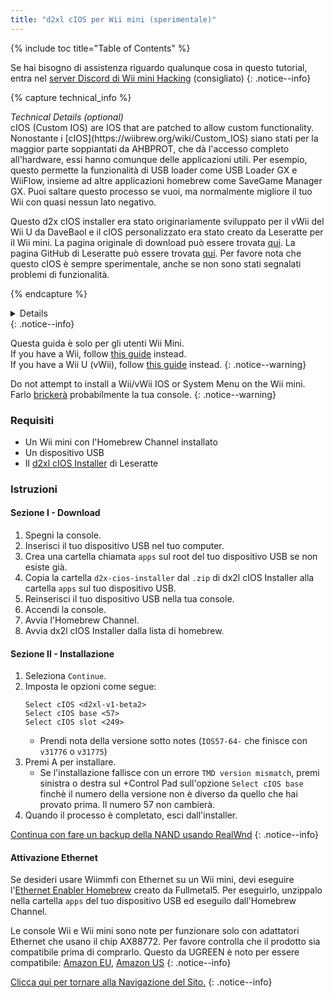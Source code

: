 ```yaml
---
title: "d2xl cIOS per Wii mini (sperimentale)"
---
```


{% include toc title="Table of Contents" %}

Se hai bisogno di assistenza riguardo qualunque cosa in questo tutorial, entra nel [server Discord di Wii mini Hacking](https://discord.gg/6ryxnkS) (consigliato)
{: .notice--info}

{% capture technical_info %}
<summary><em>Technical Details (optional)</em></summary>
cIOS (Custom IOS) are IOS that are patched to allow custom functionality. Nonostante i [cIOS](https://wiibrew.org/wiki/Custom_IOS) siano stati per la maggior parte soppiantati da AHBPROT, che dà l'accesso completo all'hardware, essi hanno comunque delle applicazioni utili. Per esempio, questo permette la funzionalità di USB loader come USB Loader GX e WiiFlow, insieme ad altre applicazioni homebrew come SaveGame Manager GX. Puoi saltare questo processo se vuoi, ma normalmente migliore il tuo Wii con quasi nessun lato negativo.

Questo d2x cIOS installer era stato originariamente sviluppato per il vWii del Wii U da DaveBaol e il cIOS personalizzato era stato creato da Leseratte per il Wii mini. La pagina originale di download può essere trovata [qui](https://wii.leseratte10.de/d2xl-cIOS/). La pagina GitHub di Leseratte può essere trovata [qui](https://github.com/Leseratte10/d2xl-cios). Per favore nota che questo cIOS è sempre sperimentale, anche se non sono stati segnalati problemi di funzionalità.

{% endcapture %}
<details>{{ technical_info | markdownify }}</details>
{: .notice--info}

Questa guida è solo per gli utenti Wii Mini. <br/> If you have a Wii, follow [this guide](cios) instead. <br/> If you have a Wii U (vWii), follow [this guide](cios-vwii) instead.
{: .notice--warning}

Do not attempt to install a Wii/vWii IOS or System Menu on the Wii mini. Farlo [brickerà](bricks#ios-brick) probabilmente la tua console.
{: .notice--warning}

### Requisiti

* Un Wii mini con l'Homebrew Channel installato
* Un dispositivo USB
* Il [d2xl cIOS Installer](/assets/files/d2xl_wii_mini_cIOS_installer_v1_beta2.zip) di Leseratte

### Istruzioni

#### Sezione I - Download

1. Spegni la console.
1. Inserisci il tuo dispositivo USB nel tuo computer.
1. Crea una cartella chiamata `apps` sul root del tuo dispositivo USB se non esiste già.
1. Copia la cartella `d2x-cios-installer` dal `.zip` di dx2l cIOS Installer alla cartella `apps` sul tuo dispositivo USB.
1. Reinserisci il tuo dispositivo USB nella tua console.
1. Accendi la console.
1. Avvia l'Homebrew Channel.
1. Avvia dx2l cIOS Installer dalla lista di homebrew.

#### Sezione II - Installazione

1. Seleziona `Continue`.
1. Imposta le opzioni come segue:
    ```
    Select cIOS <d2xl-v1-beta2>
    Select cIOS base <57>
    Select cIOS slot <249>
    ```
    + Prendi nota della versione sotto notes (`IOS57-64-` che finisce con `v31776` o `v31775`)
1. Premi A per installare.
    + Se l'installazione fallisce con un errore `TMD version mismatch`, premi sinistra o destra sul +Control Pad sull'opzione `Select cIOS base` finchè il numero della versione non è diverso da quello che hai provato prima. Il numero 57 non cambierà.
1. Quando il processo è completato, esci dall'installer.

[Continua con fare un backup della NAND usando RealWnd](wnd-mini)
{: .notice--info}

#### Attivazione Ethernet

Se desideri usare Wiimmfi con Ethernet su un Wii mini, devi eseguire l'[Ethernet Enabler Homebrew](/assets/files/Wii_Mini_Ethernet_Enable.zip) creato da Fullmetal5. Per eseguirlo, unzippalo nella cartella `apps` del tuo dispositivo USB ed eseguilo dall'Homebrew Channel.

Le console Wii e Wii mini sono note per funzionare solo con adattatori Ethernet che usano il chip AX88772. Per favore controlla che il prodotto sia compatibile prima di comprarlo. Questo da UGREEN è noto per essere compatibile: [Amazon EU](https://www.amazon.de/dp/B00MYT481C), [Amazon US](https://a.co/d/3OcSJDS)
{: .notice--info}

[Clicca qui per tornare alla Navigazione del Sito.](site-navigation)
{: .notice--info}
